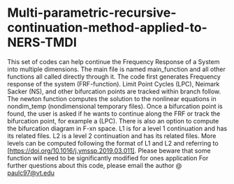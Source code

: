 # Multi-parametric-recursive-continuation-method-applied-to-NERS-TMDI
This set of codes can help continue the Frequency Response of a System into multiple dimensions. 
The main file is named main_function and all other functions all called directly through it. 
The code first generates Frequency response of the system (FRF-function). Limit Point Cycles (LPC), Neimark Sacker (NS), and other bifurcation points are tracked 
within branch follow. 
The newton function computes the solution to the nonlinear equations in nondim_temp (nondimensional temporary files). 
Once a bifurcation point is found, the user is asked if he wants to continue along the FRF or track the bifurcation point, for example a (LPC). 
There is also an option to compute the bifurcation diagram in F-xn space. L1 is for a level 1 continuation and has its related files. 
L2 is a level 2 continuation and has its related files. More levels can be computed following the format of L1 and L2 and referring to 
[https://doi.org/10.1016/j.ymssp.2019.03.011].
Please beware that some function will need to be significantly modified for ones application
For further questions about this code, please email the author @ paulc97@vt.edu

